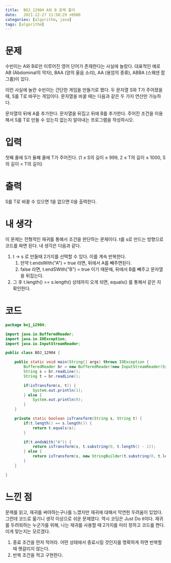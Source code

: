 ```yaml
---
title:  BOJ_12904 A와 B 문제 풀이
date:   2021-12-27 11:58:29 +0900
categories: [algorithm, java]
tags: [algorithm]
---
```


# 문제
수빈이는 A와 B로만 이루어진 영어 단어가 존재한다는 사실에 놀랐다. 대표적인 예로 AB (Abdominal의 약자), BAA (양의 울음 소리), AA (용암의 종류), ABBA (스웨덴 팝 그룹)이 있다.

이런 사실에 놀란 수빈이는 간단한 게임을 만들기로 했다. 두 문자열 S와 T가 주어졌을 때, S를 T로 바꾸는 게임이다. 문자열을 바꿀 때는 다음과 같은 두 가지 연산만 가능하다.

문자열의 뒤에 A를 추가한다.
문자열을 뒤집고 뒤에 B를 추가한다.
주어진 조건을 이용해서 S를 T로 만들 수 있는지 없는지 알아내는 프로그램을 작성하시오.

# 입력
첫째 줄에 S가 둘째 줄에 T가 주어진다. (1 ≤ S의 길이 ≤ 999, 2 ≤ T의 길이 ≤ 1000, S의 길이 < T의 길이)

# 출력
S를 T로 바꿀 수 있으면 1을 없으면 0을 출력한다.

# 내 생각
이 문제는 전형적인 재귀를 통해서 조건을 판단하는 문제이다. t를 s로 만드는 방향으로 코드를 짜면 된다. 내 생각은 다음과 같다.
1. t -> s 로 만들때 2가지를 선택할 수 있다. 이를 계속 반복한다.
   1. 만약 t.endsWith("A") = true 라면, 뒤에서 A를 빼주면된다.
   2. false 라면, t.endSWith("B") = true 이기 때문에, 뒤에서 B를 빼주고 문자열을 뒤집는다.
2. 그 후 t.length() == s.length() 상태까지 오게 되면, equals() 를 통해서 같은 지 확인한다.

# 코드
```java
package boj_12904;

import java.io.BufferedReader;
import java.io.IOException;
import java.io.InputStreamReader;

public class BOJ_12904 {

    public static void main(String[] args) throws IOException {
        BufferedReader br = new BufferedReader(new InputStreamReader(System.in));
        String s = br.readLine();
        String t = br.readLine();

        if(isTransform(s, t)) {
            System.out.println(1);
        } else {
            System.out.println(0);
        }
    }

    private static boolean isTransform(String s, String t) {
        if(t.length() == s.length()) {
            return t.equals(s);
        }

        if(t.endsWith("A")) {
            return isTransform(s, t.substring(0, t.length() - 1));
        } else {
            return isTransform(s, new StringBuilder(t.substring(0, t.length() - 1)).reverse().toString());
        }
    }

}

```
# 느낀 점
문제를 읽고, 재귀를 써야하는구나를 느꼈지만 재귀에 대해서 막연한 두려움이 있었다. 그런데 코드로 옮기니 생각 이상으로 쉬운 문제였다. 역시 코딩은 Just Do it이다.
재귀를 두려워하는 누군가를 위해, 나는 재귀를 사용할 때 2가지를 미리 정하고 코드를 짠다. 이게 맞는지는 모르겠다.
1. 종료 조건을 먼저 적어라. 어떤 상태에서 종료시킬 것인지를 명확하게 하면 반복할 때 햇갈리지 않는다.
2. 반복 조건을 적고 구현한다.

